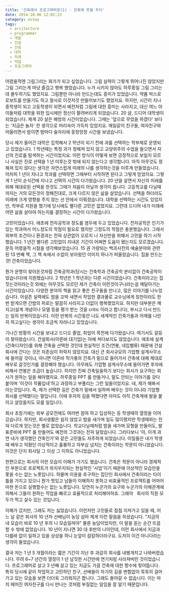 ```yaml
---
title: '건축에서 프로그래머로(1) - 건축에 뜻을 두다'
date: 2014-10-06 12:02:23
category: essay
tags:
  - arcitecture
  - programmer
  - 개발
  - 건설
  - 건축
  - 대학
  - 미래
  - 직업
  - 프로그래머
---
```


어렸을적엔 그림그리는 화가가 되고 싶었습니다. 그림 실력이 그렇게 뛰어나진 않았지만 그림 그리는게 마냥 즐겁고 행복 했었습니다. 누가 시키지 않아도 하루종일 그림 그리는데 몰두하기도 했었지요. 그림뿐만 아니라 만드는데도 흥미가 있었습니다. 약품 박스로 로보트를 만들기도 하고 철사로 이것저것 만들어보기도 했었지요. 하지만, 시간이 지나 중학생이 되고 고등학생이 되면서 예전처럼 그림에 대한 흥미는 사라지고, 대신 여느 아이들처럼 대학을 위한 입시에만 정신이 팔려버리게 되었습니다. 20 살, 드디어 대학생이 되었습니다. 제게 20 살은 해방의 시간이었습니다. 그때는 '앞으로 무었을 하겠다' 보다는 '지금은 놀자' 란 생각으로 머리속이 가득차 있었지요. 매일같이 친구들, 여자친구와 어울리면서 밤이면 밤마다 술자리에 흥청망청 시간을 보냈습니다.

당시 제가 들어간 대학은 입학해서 2 학년이 되기 전에 과를 선택하는 학부제로 운영되고 있었습니다. 1 학년때는 특정 과가 정해져 있지 않고 교양위주의 수업을 들으면서 자신의 진로를 탐색하는 시간이었지요. 이런 방식이 어떻게 보면 긍정적으로 보일지 모르나 사실은 진로 선택을 1 년 미루는것 밖에 되지 않는다고 생각합니다. 아직 아무것도 정해져 있지 않다는 생각은 자연스럽게 미래의 나를 생각하는것을 미루게 만들었습니다. 어차피 1 년이 지나고 학과를 선택하면 그때부터 시작하면 된다고 그렇게 믿었지요. 그렇게 1 년이 순식간에 지나고 선택의 시간이 다가왔습니다. 20 년을 살면서 자신의 미래를 위해 제대로된 선택을 한것도 그때가 처음이 아닐까 생각이 듭니다. 고등학교를 다닐때까지는 거의 모든것이 정해진대로, 크게 다르지 않은 삶을 살았습니다. 선택을 하더라도 미래에 크게 영향을 주지 않는 선 안에서 이뤄졌습니다. 대학을 선택하는 시간도 있었지만, 학부로 지원을 했기에 당시에도 별다른 고민은 없었지요. 그런데 드디어 내가 미래에 어떤 삶을 살아야 하는지를 결정하는 시간이 다가왔습니다.

고민이었습니다. 애초에 전자공학과 정도를 염두에 두고 있었습니다. 전자공학은 인기가 있는 학과여서 어느정도의 학점이 필요로 했지만 그정도의 학점은 충분했습니다. 그래서 외부의 조건이나 환경과는 전혀 상관없이 오로지 나 자신만을 위해서 고민을 하기 시작했습니다. 1 년간 별다른 고민없이 지내온 기간이 어쩌면 도움이 됐는지도 모르겠습니다. 문득 어렸을적 시절을 생각해보았습니다. 15 권 가량되는 백과사전의 예술분야와 관련된 13 번째 책, 그 책 속에서 수없이 보아왔던 이미지 하나가 떠올랐습니다. 집을 만드는것! 건축이었습니다.

뭔가 운명이 찾아온것처럼 건축공학과(당시는 건축학과 건축공학 분리없이 건축공학이었습니다)에 지원했습니다. 2 학년은 1 학년과는 다른 시간이었습니다. 건축이라고는 집짓는것이라는것 외에는 아무것도 모르던 제가 건축이 이런것이구나라는걸 깨달아가는 시간이었습니다. 다양한 분야의 책을 읽고 좋은 친구들을 만나고, 많은 이야기를 나누었습니다. 어설픈 실력에도 밤을 꼬박 새면서 작업한 결과물로 교수님에게 칭찬이라도 한번 받게으면 간밤의 피로는 말끔히 사라지고 더없이 행복했었지요. 하지만 대부분은 깨지고(설계 개념이나 모델 등을 평가 받는 것을 critic 이라고 합니다), 부시고 다시 만드는 일의 반복이었습니다. 이런 반복의 시간동안 나도 세계적인 건축가들과 어깨를 나란히 하고싶다는 생각이 조금씩 자라나고 있었습니다.

기나긴 방황의 시간을 보내고 드디오 졸업, 취업이 목전에 다가왔습니다. 여기서도 갈등이 찾아왔습니다. 건설회사(이른바 대기업)는 아예 쳐다보지도 않았습니다. 애초에 설계(건축디자인)를 위해 건축을 선택한 것인데 현실적인 조건(연봉, 네임밸류) 때문에 건설회사에 간다는 것은 자존심이 허락치 않았지요. 대신 큰 회사규모의 기업형 설계사무소에 들어갈 것이냐, 아니면 이른바 작가풍의 건축가 밑으로 들어가서 건축에 대해 제대로 배우로 갈것인가를 결정해야 했습니다. 아무래도 기업형 설계사무소에 들어가면 후자에 비해서 연봉은 조금더 높습니다. 하지만 진짜 건축일을하기 보다는 회사가 요구하는 회사가 원하는 일을 해야했지요. 하루종일 PPT 를 만들거나, 말도 안되는 이야기를 갖다 붙이며 '이것이 작품입네'하고 과장하고 부풀리는 그런 일들이었지요. 네, 제가 해봐서 아는것입니다. 즉, 제가 선택한 길은 건축가 밑에서 일하며 배우는 것이 아니라 기업형 회사를 선택했다는 말입니다. 이때 후자의 길을 택했다면 아마도 아직 건축계에 발을 붙이고 살았을지도 모를 일입니다.

회사 초창기에는 외부 공모전에도 여러번 참여 하고 입상하는 등 학생때의 열정을 이어 갔습니다. 하지만, 회사생활은 쉽지 않았고 밤을 새가며 일도 많이했지만 학생때와는 전혀 다르게 얻는것은 별로 없었습니다. 학교다닐때처럼 밤을 새가며 모형을 만들어도, 발표준비에 PPT 를 만들어도 예전의 그것과는 전혀 달랐습니다. 그러다보니 '아, 이게 과연 내가 생각했던 건축인가'와 같은 고민들도 자주하게 되었습니다. 이일들은 내가 학생때 배우고 익혔던 이상적이고 훌륭하고 자부심 넘치는 건축이라는 학문이 아니었습니다. 이것은 단지 회사일 그 이상 그 이하도 아니었습니다.

한편으로는 회사의 이런 모습이 이해가 가기도 했습니다. 건축은 학문이 아니라 경제적인 부분으로 프로젝트가 좌지우지되는 현실적인 '사업'이기 때문에 이상적인 모습만을 쫓을 수는 없는 노릇입니다. 하물며 이윤을 추구하는 집단인 회사에서 건축이라는 타이틀을 가지고 있으니 뭔가 멋있고 남들이 이해하지 못하고 비효율적인 프로젝트를 어마어마한 돈으로 실행할수는 없는 노릇입니다. 당연히 누군가의 요구와 누군가의 이해관계에 의해서 그들이 원하는 작업을 빠르고 효율적으로 처리해야하죠. 그래야   회사의 직원 모두가 먹고 살수 있는 것입니다.

이해가 갔지만, 그래도 저는 싫었습니다. 이런저런 고민들로 점점 지쳐가고 있을 때, 어느 날 같은 회사의 10 년차 선배님이 농담 삼아 제게 이런 말씀을 하셨습니다. "지금의 내 모습이 바로 10 년 후의 니 모습일꺼야" 물론 농담이었지만, 이 말을 듣는 순간 뜨끔할 수 밖에 없었습니다. 10 년이 지나면 30 대 후반의 나이인데, 이런 회사에서 지금과 다를바 없이 일하고 있을 상상을 하니 눈앞이 캄캄하더라구요. 도저히 이건 아니다라는 생각이 들었습니다.

결국 저는 1 년 5 개월이라는 짧은 기간이 지난 후 과감히 회사를 내팽개치고 나와버렸습니다. 무려 6~7 년간의 열정이 1 년 남짓한 시간만에 연기처럼 사라져버린 것이었습니다. 프로그래머로 살고 3 년째 살고 있는 지금도 가끔 건축에 대한 향수에 젖어듭니다. 특히 당시에 같이 작업하고 고민하던 친구, 선배들이 자기의 길을 변함없이 묵묵히 걸어가고 있는 모습을 보면 더더욱 그리워지곤 합니다. 그래도 돌아갈 수 없습니다. 이는 마치 헤어진 여자친구를 다시 만나는 것처럼 부질없는 일임을 잘 알기 때문입니다.
